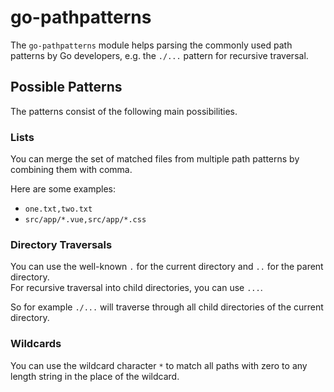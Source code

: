 # go-pathpatterns

The `go-pathpatterns` module helps parsing the commonly used path patterns by Go developers, e.g. the `./...` pattern for recursive traversal.

## Possible Patterns

The patterns consist of the following main possibilities.

### Lists

You can merge the set of matched files from multiple path patterns by combining them with comma.

Here are some examples:

* `one.txt,two.txt`
* `src/app/*.vue,src/app/*.css`

### Directory Traversals

You can use the well-known `.` for the current directory and `..` for the parent directory.  
For recursive traversal into child directories, you can use `...`.

So for example `./...` will traverse through all child directories of the current directory.

### Wildcards

You can use the wildcard character `*` to match all paths with zero to any length string in the place of the wildcard.


